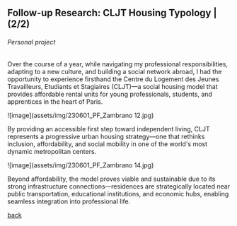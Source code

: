## Follow-up Research: CLJT Housing Typology | (2/2)
###### _Personal project_

Over the course of a year, while navigating my professional responsibilities, adapting to a new culture, and building a social network abroad, I had the opportunity to experience firsthand the Centre du Logement des Jeunes Travailleurs, Etudiants et Stagiaires (CLJT)—a social housing model that provides affordable rental units for young professionals, students, and apprentices in the heart of Paris.

![image](assets/img/230601_PF_Zambrano 12.jpg)

By providing an accessible first step toward independent living, CLJT represents a progressive urban housing strategy—one that rethinks inclusion, affordability, and social mobility in one of the world's most dynamic metropolitan centers.

![image](assets/img/230601_PF_Zambrano 14.jpg)

Beyond affordability, the model proves viable and sustainable due to its strong infrastructure connections—residences are strategically located near public transportation, educational institutions, and economic hubs, enabling seamless integration into professional life.

[back](./)
